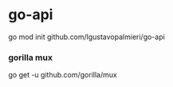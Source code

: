 # go-api

go mod init github.com/lgustavopalmieri/go-api


### gorilla mux

go get -u github.com/gorilla/mux